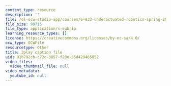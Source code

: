 ```yaml
---
content_type: resource
description: ''
file: /ol-ocw-studio-app/courses/6-832-underactuated-robotics-spring-2009/91b792cbc72c3857f20e55d429465852_CUygqWS7occ.srt
file_size: 90715
file_type: application/x-subrip
learning_resource_types: []
license: https://creativecommons.org/licenses/by-nc-sa/4.0/
ocw_type: OCWFile
resourcetype: Other
title: 3play caption file
uid: 91b792cb-c72c-3857-f20e-55d429465852
video_files:
  video_thumbnail_file: null
video_metadata:
  youtube_id: null
---
```


